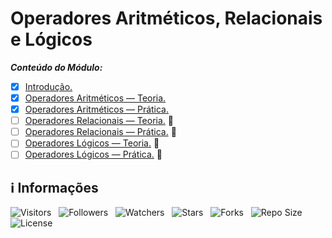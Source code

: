 <!-- Título -->
# Operadores Aritméticos, Relacionais e Lógicos

***Conteúdo do Módulo:***

* [x] [Introdução.](https://github.com/Devsgeeknerd/cla-int-ope-ari-rel-log-log-par-pro-com-bas)
* [x] [Operadores Aritméticos — Teoria.](https://github.com/Devsgeeknerd/cla-ope-ari-teo-ope-ari-rel-log-log-par-pro-com-bas)
* [x] [Operadores Aritméticos — Prática.](https://github.com/Devsgeeknerd/cla-ope-ari-pra-ope-ari-rel-log-log-par-pro-com-bas)
* [ ] [Operadores Relacionais — Teoria.](https://github.com/Devsgeeknerd/cla-ope-rel-teo-ope-ari-rel-log-log-par-pro-com-bas) &#128679;
* [ ] [Operadores Relacionais — Prática.](https://github.com/Devsgeeknerd/cla-ope-rel-pra-ope-ari-rel-log-log-par-pro-com-bas) &#128679;
* [ ] [Operadores Lógicos — Teoria.](https://github.com/Devsgeeknerd/cla-ope-log-teo-ope-ari-rel-log-log-par-pro-com-bas) &#128679;
* [ ] [Operadores Lógicos — Prática.](https://github.com/Devsgeeknerd/cla-ope-log-pra-ope-ari-rel-log-log-par-pro-com-bas) &#128679;

<!-- Information -->
## &#8505; Informações

![Visitors](https://api.visitorbadge.io/api/visitors?path=Devsgeeknerd%2Fmod-ope-ari-rel-log-log-par-pro-com-bas&label=Visitantes&labelColor=%23f9e64f&countColor=%23008000&style=plastic "Total de Visitas")
&nbsp;
![Followers](https://img.shields.io/github/followers/Devsgeeknerd?style=p&label=Seguidores&labelColor=f9e64f&color=008000 "Total de Seguidores")
&nbsp;
![Watchers](https://img.shields.io/github/watchers/Devsgeeknerd/mod-ope-ari-rel-log-log-par-pro-com-bas?style=p&label=Observadores&labelColor=f9e64f&color=008000 "Total de Observadores")
&nbsp;
![Stars](https://img.shields.io/github/stars/Devsgeeknerd/mod-ope-ari-rel-log-log-par-pro-com-bas?style=p&label=Estrelas&labelColor=f9e64f&color=008000 "Total de Estrelas")
&nbsp;
![Forks](https://img.shields.io/github/forks/Devsgeeknerd/mod-ope-ari-rel-log-log-par-pro-com-bas?style=p&label=Bifurcações&labelColor=f9e64f&color=008000 "Total de Bifurcações")
&nbsp;
![Repo Size](https://img.shields.io/github/repo-size/Devsgeeknerd/mod-ope-ari-rel-log-log-par-pro-com-bas?style=p&label=Tamanho&labelColor=f9e64f&color=008000& "Tamanho do Repositório")
&nbsp;
![License](https://img.shields.io/github/license/Devsgeeknerd/mod-ope-ari-rel-log-log-par-pro-com-bas?style=p&label=Licença&labelColor=f9e64f&color=008000 "Licença do Repositório")
